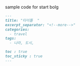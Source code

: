 sample code for start bolg
```markdown
---
title: "타이틀  "
excerpt_separator: "<!--more-->"
categories:
  - travel
tags:
  - 나라, 도시, 

toc : true
toc_sticky : true
---
```

